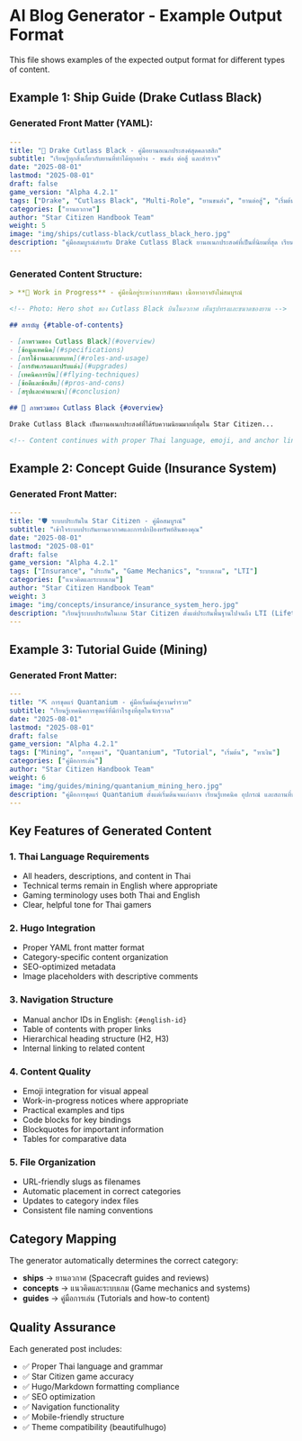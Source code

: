 # AI Blog Generator - Example Output Format

This file shows examples of the expected output format for different types of content.

## Example 1: Ship Guide (Drake Cutlass Black)

### Generated Front Matter (YAML):
```yaml
---
title: "🚀 Drake Cutlass Black - คู่มือยานอเนกประสงค์สุดคลาสสิก"
subtitle: "เรียนรู้ทุกสิ่งเกี่ยวกับยานที่ทำได้ทุกอย่าง - ขนส่ง ต่อสู้ และสำรวจ"
date: "2025-08-01"
lastmod: "2025-08-01"
draft: false
game_version: "Alpha 4.2.1"
tags: ["Drake", "Cutlass Black", "Multi-Role", "ยานขนส่ง", "ยานต่อสู้", "เริ่มต้น"]
categories: ["ยานอวกาศ"]
author: "Star Citizen Handbook Team"
weight: 5
image: "img/ships/cutlass-black/cutlass_black_hero.jpg"
description: "คู่มือสมบูรณ์สำหรับ Drake Cutlass Black ยานอเนกประสงค์ที่เป็นที่นิยมที่สุด เรียนรู้การใช้งาน การอัพเกรด และเทคนิคการบินสำหรับผู้เล่นทุกระดับ"
---
```

### Generated Content Structure:
```markdown
> **🚧 Work in Progress** - คู่มือนี้อยู่ระหว่างการพัฒนา เนื้อหาอาจยังไม่สมบูรณ์

<!-- Photo: Hero shot ของ Cutlass Black บินในอวกาศ เห็นรูปทรงและขนาดของยาน -->

## สารบัญ {#table-of-contents}

- [ภาพรวมของ Cutlass Black](#overview)
- [ข้อมูลเทคนิค](#specifications)
- [การใช้งานและบทบาท](#roles-and-usage)
- [การอัพเกรดและปรับแต่ง](#upgrades)
- [เทคนิคการบิน](#flying-techniques)
- [ข้อดีและข้อเสีย](#pros-and-cons)
- [สรุปและคำแนะนำ](#conclusion)

## 🚀 ภาพรวมของ Cutlass Black {#overview}

Drake Cutlass Black เป็นยานอเนกประสงค์ที่ได้รับความนิยมมากที่สุดใน Star Citizen...

<!-- Content continues with proper Thai language, emoji, and anchor links -->
```

## Example 2: Concept Guide (Insurance System)

### Generated Front Matter:
```yaml
---
title: "🛡️ ระบบประกันใน Star Citizen - คู่มือสมบูรณ์"
subtitle: "เข้าใจระบบประกันยานอวกาศและการปกป้องทรัพย์สินของคุณ"
date: "2025-08-01"
lastmod: "2025-08-01"
draft: false
game_version: "Alpha 4.2.1"
tags: ["Insurance", "ประกัน", "Game Mechanics", "ระบบเกม", "LTI"]
categories: ["แนวคิดและระบบเกม"]
author: "Star Citizen Handbook Team"
weight: 3
image: "img/concepts/insurance/insurance_system_hero.jpg"
description: "เรียนรู้ระบบประกันในเกม Star Citizen ตั้งแต่ประกันพื้นฐานไปจนถึง LTI (Lifetime Insurance) พร้อมเทคนิคการจัดการความเสี่ยง"
---
```

## Example 3: Tutorial Guide (Mining)

### Generated Front Matter:
```yaml
---
title: "⛏️ การขุดแร่ Quantanium - คู่มือเริ่มต้นสู่ความร่ำรวย"
subtitle: "เรียนรู้เทคนิคการขุดแร่ที่มีกำไรสูงที่สุดในจักรวาล"
date: "2025-08-01"
lastmod: "2025-08-01"
draft: false
game_version: "Alpha 4.2.1"
tags: ["Mining", "การขุดแร่", "Quantanium", "Tutorial", "เริ่มต้น", "หาเงิน"]
categories: ["คู่มือการเล่น"]
author: "Star Citizen Handbook Team"
weight: 6
image: "img/guides/mining/quantanium_mining_hero.jpg"
description: "คู่มือการขุดแร่ Quantanium ตั้งแต่เริ่มต้นจนเก่งกาจ เรียนรู้เทคนิค อุปกรณ์ และสถานที่ขุดที่ดีที่สุด พร้อมเคล็ดลับหาเงินจากการขุดแร่"
---
```

## Key Features of Generated Content

### 1. Thai Language Requirements
- All headers, descriptions, and content in Thai
- Technical terms remain in English where appropriate
- Gaming terminology uses both Thai and English
- Clear, helpful tone for Thai gamers

### 2. Hugo Integration
- Proper YAML front matter format
- Category-specific content organization
- SEO-optimized metadata
- Image placeholders with descriptive comments

### 3. Navigation Structure
- Manual anchor IDs in English: `{#english-id}`
- Table of contents with proper links
- Hierarchical heading structure (H2, H3)
- Internal linking to related content

### 4. Content Quality
- Emoji integration for visual appeal
- Work-in-progress notices where appropriate
- Practical examples and tips
- Code blocks for key bindings
- Blockquotes for important information
- Tables for comparative data

### 5. File Organization
- URL-friendly slugs as filenames
- Automatic placement in correct categories
- Updates to category index files
- Consistent file naming conventions

## Category Mapping

The generator automatically determines the correct category:

- **ships** → ยานอวกาศ (Spacecraft guides and reviews)
- **concepts** → แนวคิดและระบบเกม (Game mechanics and systems)
- **guides** → คู่มือการเล่น (Tutorials and how-to content)

## Quality Assurance

Each generated post includes:
- ✅ Proper Thai language and grammar
- ✅ Star Citizen game accuracy
- ✅ Hugo/Markdown formatting compliance
- ✅ SEO optimization
- ✅ Navigation functionality
- ✅ Mobile-friendly structure
- ✅ Theme compatibility (beautifulhugo)
